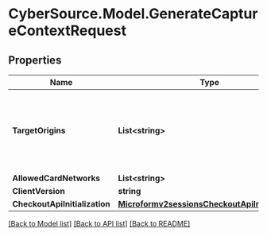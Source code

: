 # CyberSource.Model.GenerateCaptureContextRequest
## Properties

Name | Type | Description | Notes
------------ | ------------- | ------------- | -------------
**TargetOrigins** | **List&lt;string&gt;** | The merchant origin domain (e.g. https://example.com) used to initiate microform Integration. Required to comply with CORS and CSP standards. | [optional] 
**AllowedCardNetworks** | **List&lt;string&gt;** |  | [optional] 
**ClientVersion** | **string** |  | [optional] 
**CheckoutApiInitialization** | [**Microformv2sessionsCheckoutApiInitialization**](Microformv2sessionsCheckoutApiInitialization.md) |  | [optional] 

[[Back to Model list]](../README.md#documentation-for-models) [[Back to API list]](../README.md#documentation-for-api-endpoints) [[Back to README]](../README.md)

